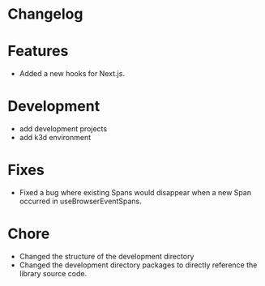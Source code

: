 # Changelog

# Features

- Added a new hooks for Next.js.

# Development

- add development projects
- add k3d environment

# Fixes

- Fixed a bug where existing Spans would disappear when a new Span occurred in useBrowserEventSpans.

# Chore

- Changed the structure of the development directory
- Changed the development directory packages to directly reference the library source code.
